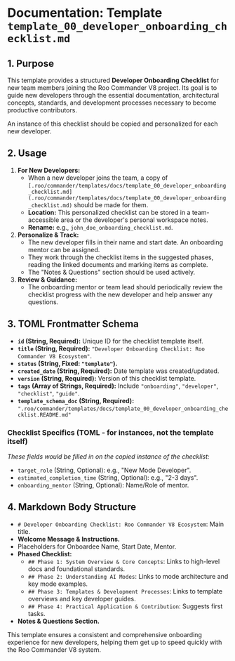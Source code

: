 # Documentation: Template `template_00_developer_onboarding_checklist.md`

## 1. Purpose

This template provides a structured **Developer Onboarding Checklist** for new team members joining the Roo Commander V8 project. Its goal is to guide new developers through the essential documentation, architectural concepts, standards, and development processes necessary to become productive contributors.

An instance of this checklist should be copied and personalized for each new developer.

## 2. Usage

1.  **For New Developers:**
    *   When a new developer joins the team, a copy of `[.roo/commander/templates/docs/template_00_developer_onboarding_checklist.md](.roo/commander/templates/docs/template_00_developer_onboarding_checklist.md)` should be made for them.
    *   **Location:** This personalized checklist can be stored in a team-accessible area or the developer's personal workspace notes.
    *   **Rename:** e.g., `john_doe_onboarding_checklist.md`.
2.  **Personalize & Track:**
    *   The new developer fills in their name and start date. An onboarding mentor can be assigned.
    *   They work through the checklist items in the suggested phases, reading the linked documents and marking items as complete.
    *   The "Notes & Questions" section should be used actively.
3.  **Review & Guidance:**
    *   The onboarding mentor or team lead should periodically review the checklist progress with the new developer and help answer any questions.

## 3. TOML Frontmatter Schema

*   **`id` (String, Required):** Unique ID for the checklist template itself.
*   **`title` (String, Required):** `"Developer Onboarding Checklist: Roo Commander V8 Ecosystem"`.
*   **`status` (String, Fixed: `"template"`).**
*   **`created_date` (String, Required):** Date template was created/updated.
*   **`version` (String, Required):** Version of this checklist template.
*   **`tags` (Array of Strings, Required):** Include `"onboarding"`, `"developer"`, `"checklist"`, `"guide"`.
*   **`template_schema_doc` (String, Required):** `".roo/commander/templates/docs/template_00_developer_onboarding_checklist.README.md"`

### Checklist Specifics (TOML - for instances, not the template itself)

*These fields would be filled in on the *copied instance* of the checklist:*
*   `target_role` (String, Optional): e.g., "New Mode Developer".
*   `estimated_completion_time` (String, Optional): e.g., "2-3 days".
*   `onboarding_mentor` (String, Optional): Name/Role of mentor.

## 4. Markdown Body Structure

*   `# Developer Onboarding Checklist: Roo Commander V8 Ecosystem`: Main title.
*   **Welcome Message & Instructions.**
*   Placeholders for Onboardee Name, Start Date, Mentor.
*   **Phased Checklist:**
    *   `## Phase 1: System Overview & Core Concepts`: Links to high-level docs and foundational standards.
    *   `## Phase 2: Understanding AI Modes`: Links to mode architecture and key mode examples.
    *   `## Phase 3: Templates & Development Processes`: Links to template overviews and key developer guides.
    *   `## Phase 4: Practical Application & Contribution`: Suggests first tasks.
*   **Notes & Questions Section.**

This template ensures a consistent and comprehensive onboarding experience for new developers, helping them get up to speed quickly with the Roo Commander V8 system.